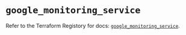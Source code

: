 # `google_monitoring_service`

Refer to the Terraform Registory for docs: [`google_monitoring_service`](https://registry.terraform.io/providers/hashicorp/google-beta/4.81.0/docs/resources/google_monitoring_service).
